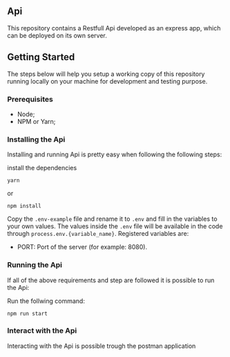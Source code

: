 ## Api
This repository contains a Restfull Api developed as an express app, which can be deployed on its own server.

## Getting Started
The steps below will help you setup a working copy of this repository running locally on your machine for development and testing purpose.

### Prerequisites
- Node;
- NPM or Yarn;

### Installing the Api 
Installing and running Api is pretty easy when following the following steps:

install the dependencies
```
yarn
```
or
```
npm install
```
Copy the `.env-example` file and rename it to `.env` and fill in the variables to your own values. The values inside the `.env` file will be available in the code through `process.env.{variable_name}`. Registered variables are:
- PORT: Port of the server (for example: 8080).

### Running the Api
If all of the above requirements and step are followed it is possible to run the Api:

Run the follwing command:
```
npm run start
```

### Interact with the Api

Interacting with the Api is possible trough the postman application